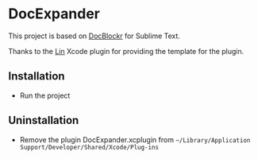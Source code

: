 # DocExpander

This project is based on [DocBlockr](https://github.com/spadgos/sublime-jsdocs) for Sublime Text.

Thanks to the [Lin](https://github.com/questbeat/Lin) Xcode plugin for providing the template for the plugin.

## Installation
* Run the project

## Uninstallation
* Remove the plugin DocExpander.xcplugin from `~/Library/Application Support/Developer/Shared/Xcode/Plug-ins`
